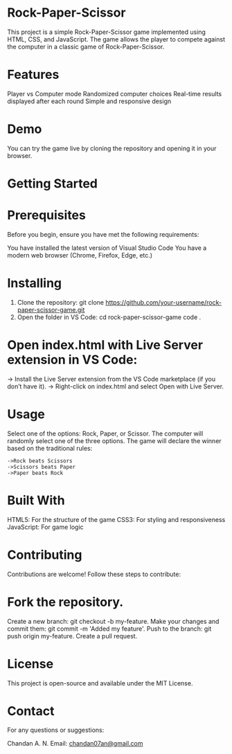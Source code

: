 # Rock-Paper-Scissor

This project is a simple Rock-Paper-Scissor game implemented using HTML, CSS, and JavaScript. The game allows the player to compete against the computer in a classic game of Rock-Paper-Scissor.

# Features

Player vs Computer mode
Randomized computer choices
Real-time results displayed after each round
Simple and responsive design

# Demo
You can try the game live by cloning the repository and opening it in your browser.

# Getting Started
# Prerequisites
Before you begin, ensure you have met the following requirements:

You have installed the latest version of Visual Studio Code
You have a modern web browser (Chrome, Firefox, Edge, etc.)

# Installing

1) Clone the repository:
    git clone https://github.com/your-username/rock-paper-scissor-game.git
2) Open the folder in VS Code:
    cd rock-paper-scissor-game
    code .

# Open index.html with Live Server extension in VS Code:

-> Install the Live Server extension from the VS Code marketplace (if you don’t have it).
-> Right-click on index.html and select Open with Live Server.

# Usage

Select one of the options: Rock, Paper, or Scissor.
The computer will randomly select one of the three options.
The game will declare the winner based on the traditional rules:

    ->Rock beats Scissors
    ->Scissors beats Paper
    ->Paper beats Rock

# Built With

HTML5: For the structure of the game
CSS3: For styling and responsiveness
JavaScript: For game logic

# Contributing

Contributions are welcome! Follow these steps to contribute:

# Fork the repository.

Create a new branch: git checkout -b my-feature.
Make your changes and commit them: git commit -m 'Added my feature'.
Push to the branch: git push origin my-feature.
Create a pull request.

# License
This project is open-source and available under the MIT License.

# Contact
For any questions or suggestions:

Chandan A. N.
Email: chandan07an@gmail.com

